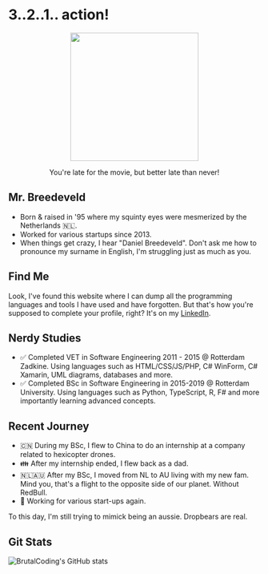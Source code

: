 # 3..2..1.. action!

<div align="center">

<image height="256" src="https://user-images.githubusercontent.com/5500332/235408384-6f71e980-fd7b-48df-b8b6-daa7ccfc668c.jpg"/>
<p>You're late for the movie, but better late than never!</p>

</div>

## Mr. Breedeveld
- Born & raised in '95 where my squinty eyes were mesmerized by the Netherlands 🇳🇱.
- Worked for various startups since 2013.
- When things get crazy, I hear "Daniel Breedeveld". Don't ask me how to pronounce my surname in English, I'm struggling just as much as you.

## Find Me
Look, I've found this website where I can dump all the programming languages and tools I have used and have forgotten. But that's how you're supposed to complete your profile, right? It's on my [LinkedIn](https://www.linkedin.com/in/breedeveld/).

## Nerdy Studies
- ✅ Completed VET in Software Engineering 2011 - 2015 @ Rotterdam Zadkine. Using languages such as HTML/CSS/JS/PHP, C# WinForm, C# Xamarin, UML diagrams, databases and more.
- ✅ Completed BSc in Software Engineering in 2015-2019 @ Rotterdam University. Using languages such as Python, TypeScript, R, F# and more importantly learning advanced concepts.

## Recent Journey
- 🇨🇳 During my BSc, I flew to China to do an internship at a company related to hexicopter drones. 
- 👪 After my internship ended, I flew back as a dad.
- 🇳🇱🇦🇺 After my BSc, I moved from NL to AU living with my new fam. Mind you, that's a flight to the opposite side of our planet. Without RedBull.
- 💼 Working for various start-ups again.

To this day, I'm still trying to mimick being an aussie. Dropbears are real.

## Git Stats

![BrutalCoding's GitHub stats](https://github-readme-stats.vercel.app/api?username=BrutalCoding&show_icons=true&theme=gruvbox&count_private=true)
